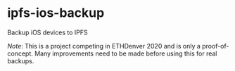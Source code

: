 ipfs-ios-backup
===============

Backup iOS devices to IPFS

*Note*: This is a project competing in ETHDenver 2020 and is only a proof-of-concept. Many improvements need to be made before using this for real backups.